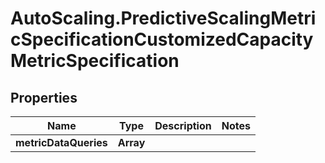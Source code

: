 # AutoScaling.PredictiveScalingMetricSpecificationCustomizedCapacityMetricSpecification

## Properties

Name | Type | Description | Notes
------------ | ------------- | ------------- | -------------
**metricDataQueries** | **Array** |  | 


